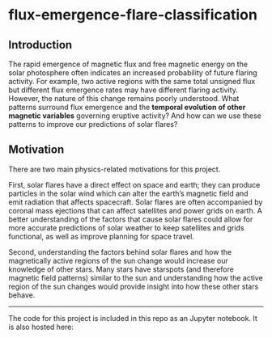 # flux-emergence-flare-classification

## Introduction
The rapid emergence of magnetic flux and free magnetic energy on the solar photosphere often indicates an increased probability of future flaring activity. For example, two active regions with the same total unsigned flux but different flux emergence rates may have different flaring activity. However, the nature of this change remains poorly understood. What patterns surround flux emergence and the **temporal evolution of other magnetic variables** governing eruptive activity? And how can we use these patterns to improve our predictions of solar flares?

## Motivation
There are two main physics-related motivations for this project.

First, solar flares have a direct effect on space and earth; they can produce particles in the solar wind which can alter the earth’s magnetic field and emit radiation that affects spacecraft. Solar flares are often accompanied by coronal mass ejections that can affect satellites and power grids on earth. A better understanding of the factors that cause solar flares could allow for more accurate predictions of solar weather to keep satellites and grids functional, as well as improve planning for space travel.

Second, understanding the factors behind solar flares and how the magnetically active regions of the sun change would increase our knowledge of other stars. Many stars have starspots (and therefore magnetic field patterns) similar to the sun and understanding how the active region of the sun changes would provide insight into how these other stars behave.

---

The code for this project is included in this repo as an Jupyter notebook. It is also hosted here:
